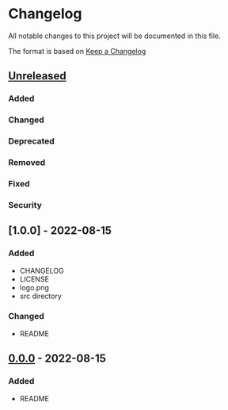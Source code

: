 # Changelog
All notable changes to this project will be documented in this file.

The format is based on [Keep a Changelog](https://keepachangelog.com/en/1.0.0/)

## [Unreleased]
### Added
### Changed
### Deprecated
### Removed
### Fixed
### Security

## [1.0.0] - 2022-08-15
### Added
- CHANGELOG
- LICENSE
- logo.png
- src directory

### Changed
- README

## [0.0.0] - 2022-08-15
### Added
- README

[Unreleased]: https://github.com/byanthny/repo-template/compare/v0.0.0...HEAD
[0.0.0]: https://github.com/byanthny/repo-template/releases/tag/v0.0.0
